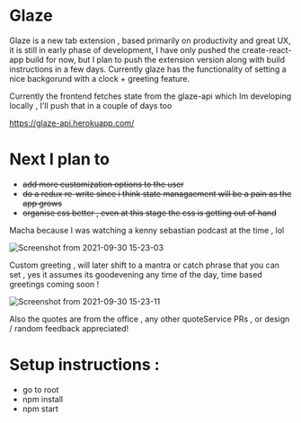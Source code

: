 # Glaze 

Glaze is a new tab extension , based primarily on productivity and great UX, it is still in early phase of development, I have only pushed the create-react-app build for now, but I plan to push the extension version along with build instructions in a few days. Currently glaze has the functionality of setting a nice backgorund with a clock + greeting feature. 

Currently the frontend fetches state from the glaze-api which Im developing locally , I'll push that in a couple of days too

https://glaze-api.herokuapp.com/

# Next I plan to 

* ~~add more customization options to the user~~
* ~~do a redux re-write since i think state managaement will be a pain as the app grows~~
* ~~organise css better , even at this stage the css is getting out of hand~~


Macha because I was watching a kenny sebastian podcast at the time , lol 

![Screenshot from 2021-09-30 15-23-03](https://user-images.githubusercontent.com/63470761/135431043-a0a72c04-249a-4b17-ad48-cb007ef5c4db.png)

Custom greeting , will later shift to a mantra or catch phrase that you can set , yes it assumes its goodevening any time of the day, time based greetings coming soon !

![Screenshot from 2021-09-30 15-23-11](https://user-images.githubusercontent.com/63470761/135431238-8dbcbae1-9250-4008-8b15-7ab9d6d9f5b6.png)

Also the quotes are from the office , any other quoteService PRs , or design / random feedback appreciated!


# Setup instructions : 

* go to root 
* npm install
* npm start
